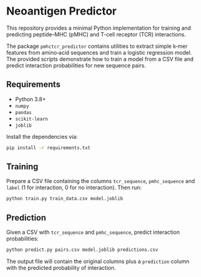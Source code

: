 # Neoantigen Predictor

This repository provides a minimal Python implementation for training and
predicting peptide–MHC (pMHC) and T-cell receptor (TCR) interactions.

The package `pmhctcr_predictor` contains utilities to extract simple k‑mer
features from amino‑acid sequences and train a logistic regression model.
The provided scripts demonstrate how to train a model from a CSV file and
predict interaction probabilities for new sequence pairs.

## Requirements

- Python 3.8+
- `numpy`
- `pandas`
- `scikit-learn`
- `joblib`

Install the dependencies via:

```bash
pip install -r requirements.txt
```

## Training

Prepare a CSV file containing the columns `tcr_sequence`, `pmhc_sequence` and
`label` (1 for interaction, 0 for no interaction). Then run:

```bash
python train.py train_data.csv model.joblib
```

## Prediction

Given a CSV with `tcr_sequence` and `pmhc_sequence`, predict interaction
probabilities:

```bash
python predict.py pairs.csv model.joblib predictions.csv
```

The output file will contain the original columns plus a `prediction` column
with the predicted probability of interaction.
